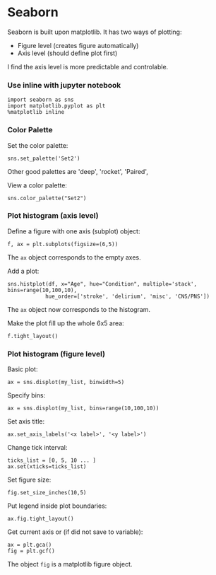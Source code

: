 # Seaborn
Seaborn is built upon matplotlib. It has two ways of plotting:
* Figure level (creates figure automatically)
* Axis level (should define plot first)

I find the axis level is more predictable and controlable.

### Use inline with jupyter notebook
```
import seaborn as sns
import matplotlib.pyplot as plt
%matplotlib inline
```

### Color Palette
Set the color palette:
```
sns.set_palette('Set2')
```
Other good palettes are 'deep', 'rocket', 'Paired', 

View a color palette:
```
sns.color_palette("Set2")
```

### Plot histogram (axis level)
Define a figure with one axis (subplot) object:
```
f, ax = plt.subplots(figsize=(6,5))
```
The `ax` object corresponds to the empty axes.

Add a plot:
```
sns.histplot(df, x="Age", hue="Condition", multiple='stack', bins=range(10,100,10), 
            hue_order=['stroke', 'delirium', 'misc', 'CNS/PNS'])
```
The `ax` object now corresponds to the histogram.

Make the plot fill up the whole 6x5 area:
```
f.tight_layout()
```

### Plot histogram (figure level)
Basic plot:
```
ax = sns.displot(my_list, binwidth=5)
```

Specify bins:
```
ax = sns.displot(my_list, bins=range(10,100,10))
```

Set axis title:
```
ax.set_axis_labels('<x label>', '<y label>')
```

Change tick interval:
```
ticks_list = [0, 5, 10 ... ]
ax.set(xticks=ticks_list)
```

Set figure size:
```
fig.set_size_inches(10,5)
```

Put legend inside plot boundaries:
```
ax.fig.tight_layout()
```

Get current axis or (if did not save to variable):
```
ax = plt.gca()
fig = plt.gcf()
```
The object `fig` is a matplotlib figure object.
